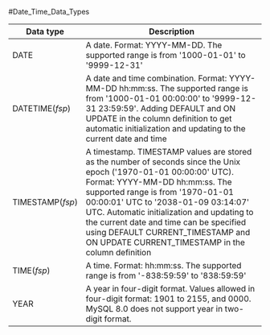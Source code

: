 #Date_Time_Data_Types

| Data type        | Description                                                                                                                                                                                                                                                                                                                                                                                                       |
| ---------------- | ----------------------------------------------------------------------------------------------------------------------------------------------------------------------------------------------------------------------------------------------------------------------------------------------------------------------------------------------------------------------------------------------------------------- |
| DATE             | A date. Format: YYYY-MM-DD. The supported range is from '1000-01-01' to '9999-12-31'                                                                                                                                                                                                                                                                                                                              |
| DATETIME(_fsp_)  | A date and time combination. Format: YYYY-MM-DD hh:mm:ss. The supported range is from '1000-01-01 00:00:00' to '9999-12-31 23:59:59'. Adding DEFAULT and ON UPDATE in the column definition to get automatic initialization and updating to the current date and time                                                                                                                                             |
| TIMESTAMP(_fsp_) | A timestamp. TIMESTAMP values are stored as the number of seconds since the Unix epoch ('1970-01-01 00:00:00' UTC). Format: YYYY-MM-DD hh:mm:ss. The supported range is from '1970-01-01 00:00:01' UTC to '2038-01-09 03:14:07' UTC. Automatic initialization and updating to the current date and time can be specified using DEFAULT CURRENT_TIMESTAMP and ON UPDATE CURRENT_TIMESTAMP in the column definition |
| TIME(_fsp_)      | A time. Format: hh:mm:ss. The supported range is from '-838:59:59' to '838:59:59'                                                                                                                                                                                                                                                                                                                                 |
| YEAR             | A year in four-digit format. Values allowed in four-digit format: 1901 to 2155, and 0000.  <br>MySQL 8.0 does not support year in two-digit format.                                                                                                                                                                                                                                                               |
